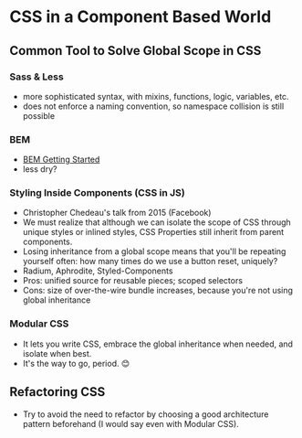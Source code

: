 # CSS in a Component Based World

## Common Tool to Solve Global Scope in CSS

### Sass & Less

* more sophisticated syntax, with mixins, functions, logic, variables, etc.
* does not enforce a naming convention, so namespace collision is still possible

### BEM

* [BEM Getting Started](https://en.bem.info/methodology/quick-start/)
* less dry?

### Styling Inside Components (CSS in JS)

* Christopher Chedeau's talk from 2015 (Facebook)
* We must realize that although we can isolate the scope of CSS through unique styles or inlined styles, CSS Properties still inherit from parent components.
* Losing inheritance from a global scope means that you'll be repeating yourself often: how many times do we use a button reset, uniquely?
* Radium, Aphrodite, Styled-Components
* Pros: unified source for reusable pieces; scoped selectors
* Cons: size of over-the-wire bundle increases, because you're not using global inheritance

### Modular CSS

* It lets you write CSS, embrace the global inheritance when needed, and isolate when best.
* It's the way to go, period. 😊

## Refactoring CSS

* Try to avoid the need to refactor by choosing a good architecture pattern beforehand (I would say even with Modular CSS).
